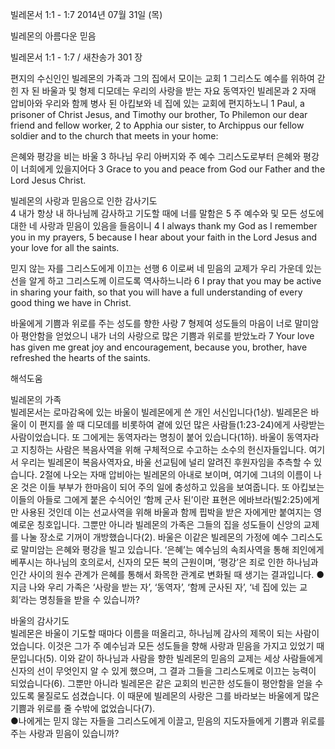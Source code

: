 빌레몬서 1:1 - 1:7 
2014년 07월 31일 (목)

빌레몬의 아름다운 믿음



빌레몬서 1:1 - 1:7 / 새찬송가 301 장


편지의 수신인인 빌레몬의 가족과 그의 집에서 모이는 교회 
1 그리스도 예수를 위하여 갇힌 자 된 바울과 및 형제 디모데는 우리의 사랑을 받는 자요 동역자인 빌레몬과 2 자매 압비아와 우리와 함께 병사 된 아킵보와 네 집에 있는 교회에 편지하노니
1 Paul, a prisoner of Christ Jesus, and Timothy our brother, To Philemon our dear friend and fellow worker, 2 to Apphia our sister, to Archippus our fellow soldier and to the church that meets in your home:

은혜와 평강을 비는 바울 
3 하나님 우리 아버지와 주 예수 그리스도로부터 은혜와 평강이 너희에게 있을지어다
3 Grace to you and peace from God our Father and the Lord Jesus Christ. 

빌레몬의 사랑과 믿음으로 인한 감사기도  
4 내가 항상 내 하나님께 감사하고 기도할 때에 너를 말함은 5 주 예수와 및 모든 성도에 대한 네 사랑과 믿음이 있음을 들음이니 
4 I always thank my God as I remember you in my prayers, 5 because I hear about your faith in the Lord Jesus and your love for all the saints.

믿지 않는 자를 그리스도에게 이끄는 선행
6 이로써 네 믿음의 교제가 우리 가운데 있는 선을 알게 하고 그리스도께 이르도록 역사하느니라
6 I pray that you may be active in sharing your faith, so that you will have a full understanding of every good thing we have in Christ.

바울에게 기쁨과 위로를 주는 성도를 향한 사랑 
7 형제여 성도들의 마음이 너로 말미암아 평안함을 얻었으니 내가 너의 사랑으로 많은 기쁨과 위로를 받았노라
7 Your love has given me great joy and encouragement, because you, brother, have refreshed the hearts of the saints.

해석도움





빌레몬의 가족  
빌레몬서는 로마감옥에 있는 바울이 빌레몬에게 쓴 개인 서신입니다(1상). 빌레몬은 바울이 이 편지를 쓸 때 디모데를 비롯하여 곁에 있던 많은 사람들(1:23-24)에게 사랑받는 사람이었습니다. 또 그에게는 동역자라는 명칭이 붙어 있습니다(1하). 바울이 동역자라고 지칭하는 사람은 복음사역을 위해 구체적으로 수고하는 소수의 헌신자들입니다. 여기서 우리는 빌레몬이 복음사역자요, 바울 선교팀에 널리 알려진 후원자임을 추측할 수 있습니다. 2절에 나오는 자매 압비아는 빌레몬의 아내로 보이며, 여기에 그녀의 이름이 나온 것은 이들 부부가 한마음이 되어 주의 일에 충성하고 있음을 보여줍니다. 또 아킵보는 이들의 아들로 그에게 붙은 수식어인 ‘함께 군사 된’이란 표현은 에바브라(빌2:25)에게만 사용된 것인데 이는 선교사역을 위해 바울과 함께 핍박을 받은 자에게만 붙여지는 영예로운 칭호입니다. 그뿐만 아니라 빌레몬의 가족은 그들의 집을 성도들이 신앙의 교제를 나눌 장소로 기꺼이 개방했습니다(2). 바울은 이같은 빌레몬의 가정에 예수 그리스도로 말미암는 은혜와 평강을 빌고 있습니다. ‘은혜’는 예수님의 속죄사역을 통해 죄인에게 베푸시는 하나님의 호의로서, 신자의 모든 복의 근원이며, ‘평강’은 죄로 인한 하나님과 인간 사이의 원수 관계가 은혜를 통해서 화목한 관계로 변화될 때 생기는 결과입니다. 
●지금 나와 우리 가족은 ‘사랑을 받는 자’, ‘동역자’, ‘함께 군사된 자’, ‘네 집에 있는 교회’라는 명칭들을 받을 수 있습니까? 

바울의 감사기도  
빌레몬은 바울이 기도할 때마다 이름을 떠올리고, 하나님께 감사의 제목이 되는 사람이었습니다. 이것은 그가 주 예수님과 모든 성도들을 향해 사랑과 믿음을 가지고 있었기 때문입니다(5). 이와 같이 하나님과 사람을 향한 빌레몬의 믿음의 교제는 세상 사람들에게 신자의 선이 무엇인지 알 수 있게 했으며, 그 결과 그들을 그리스도께로 이끄는 능력이 되었습니다(6). 그뿐만 아니라 빌레몬은 같은 교회의 빈곤한 성도들이 평안함을 얻을 수 있도록 물질로도 섬겼습니다. 이 때문에 빌레몬의 사랑은 그를 바라보는 바울에게 많은 기쁨과 위로를 줄 수밖에 없었습니다(7).   
●나에게는 믿지 않는 자들을 그리스도에게 이끌고, 믿음의 지도자들에게 기쁨과 위로를 주는 사랑과 믿음이 있습니까?